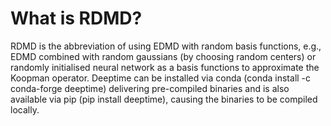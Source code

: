 # What is RDMD?
RDMD is the abbreviation of using EDMD with random basis functions, e.g., EDMD combined with random gaussians (by choosing random centers) or randomly initialised neural network as a basis functions to approximate the Koopman operator.
Deeptime can be installed via conda (conda install -c conda-forge deeptime) delivering pre-compiled binaries and is also available via pip (pip install deeptime), causing the binaries to be compiled locally. 
